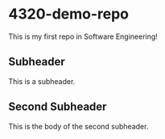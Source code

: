 # 4320-demo-repo

This is my first repo in Software Engineering!

## Subheader

This is a subheader. 

## Second Subheader

This is the body of the second subheader. 